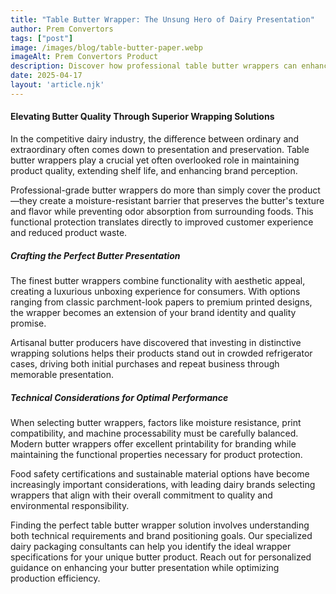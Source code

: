 ```yaml
---
title: "Table Butter Wrapper: The Unsung Hero of Dairy Presentation"
author: Prem Convertors
tags: ["post"]
image: /images/blog/table-butter-paper.webp
imageAlt: Prem Convertors Product
description: Discover how professional table butter wrappers can enhance product quality, extend shelf life, and elevate your dairy brand's presentation and consumer appeal.
date: 2025-04-17
layout: 'article.njk'
---
```


#### Elevating Butter Quality Through Superior Wrapping Solutions

In the competitive dairy industry, the difference between ordinary and extraordinary often comes down to presentation and preservation. Table butter wrappers play a crucial yet often overlooked role in maintaining product quality, extending shelf life, and enhancing brand perception.

Professional-grade butter wrappers do more than simply cover the product—they create a moisture-resistant barrier that preserves the butter's texture and flavor while preventing odor absorption from surrounding foods. This functional protection translates directly to improved customer experience and reduced product waste.

##### Crafting the Perfect Butter Presentation

The finest butter wrappers combine functionality with aesthetic appeal, creating a luxurious unboxing experience for consumers. With options ranging from classic parchment-look papers to premium printed designs, the wrapper becomes an extension of your brand identity and quality promise.

Artisanal butter producers have discovered that investing in distinctive wrapping solutions helps their products stand out in crowded refrigerator cases, driving both initial purchases and repeat business through memorable presentation.

##### Technical Considerations for Optimal Performance

When selecting butter wrappers, factors like moisture resistance, print compatibility, and machine processability must be carefully balanced. Modern butter wrappers offer excellent printability for branding while maintaining the functional properties necessary for product protection.

Food safety certifications and sustainable material options have become increasingly important considerations, with leading dairy brands selecting wrappers that align with their overall commitment to quality and environmental responsibility.

Finding the perfect table butter wrapper solution involves understanding both technical requirements and brand positioning goals. Our specialized dairy packaging consultants can help you identify the ideal wrapper specifications for your unique butter product. Reach out for personalized guidance on enhancing your butter presentation while optimizing production efficiency.